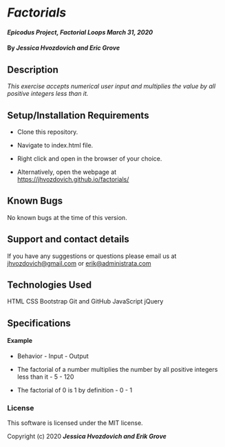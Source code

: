 # _Factorials_

#### _Epicodus Project, Factorial Loops March 31, 2020_

#### By _**Jessica Hvozdovich and Eric Grove**_

## Description

_This exercise accepts numerical user input and multiplies the value by all positive integers less than it._

## Setup/Installation Requirements

* Clone this repository.
* Navigate to index.html file.
* Right click and open in the browser of your choice.

* Alternatively, open the webpage at https://jhvozdovich.github.io/factorials/


## Known Bugs

No known bugs at the time of this version.

## Support and contact details

If you have any suggestions or questions please email us at jhvozdovich@gmail.com or erik@administrata.com

## Technologies Used

HTML
CSS
Bootstrap
Git and GitHub
JavaScript
jQuery

## Specifications

#### Example
* Behavior - Input - Output

* The factorial of a number multiplies the number by all positive integers less than it - 5 - 120
* The factorial of 0 is 1 by definition - 0 - 1

### License

This software is licensed under the MIT license.

Copyright (c) 2020 **_Jessica Hvozdovich and Erik Grove_**